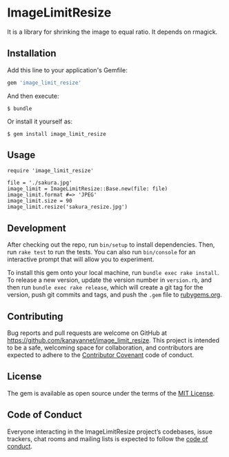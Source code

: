 # ImageLimitResize

It is a library for shrinking the image to equal ratio. It depends on rmagick.

## Installation

Add this line to your application's Gemfile:

```ruby
gem 'image_limit_resize'
```

And then execute:

    $ bundle

Or install it yourself as:

    $ gem install image_limit_resize

## Usage

```
require 'image_limit_resize'

file = './sakura.jpg'
image_limit = ImageLimitResize::Base.new(file: file)
image_limit.format #=> 'JPEG'
image_limit.size = 90
image_limit.resize('sakura_resize.jpg')
```

## Development

After checking out the repo, run `bin/setup` to install dependencies. Then, run `rake test` to run the tests. You can also run `bin/console` for an interactive prompt that will allow you to experiment.

To install this gem onto your local machine, run `bundle exec rake install`. To release a new version, update the version number in `version.rb`, and then run `bundle exec rake release`, which will create a git tag for the version, push git commits and tags, and push the `.gem` file to [rubygems.org](https://rubygems.org).

## Contributing

Bug reports and pull requests are welcome on GitHub at https://github.com/kanayannet/image_limit_resize. This project is intended to be a safe, welcoming space for collaboration, and contributors are expected to adhere to the [Contributor Covenant](http://contributor-covenant.org) code of conduct.

## License

The gem is available as open source under the terms of the [MIT License](https://opensource.org/licenses/MIT).

## Code of Conduct

Everyone interacting in the ImageLimitResize project’s codebases, issue trackers, chat rooms and mailing lists is expected to follow the [code of conduct](https://github.com/kanayannet/image_limit_resize/blob/master/CODE_OF_CONDUCT.md).
